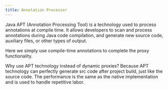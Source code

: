 ```yaml
---
title: Annotation Processor
---
```


Java APT (Annotation Processing Tool) is a technology used to process annotations at compile time. It allows developers to scan and process annotations during Java code compilation, and generate new source code, auxiliary files, or other types of output.

Here we simply use compile-time annotations to complete the proxy functionality.

Why use APT technology instead of dynamic proxies? Because APT technology can perfectly generate src code after project build, just like the source code. The performance is the same as the native implementation and is used to handle repetitive labor.

